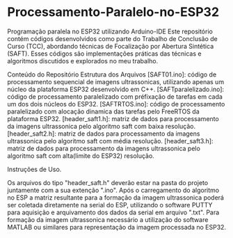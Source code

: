# Processamento-Paralelo-no-ESP32
Programação paralela no ESP32 utilizando Arduino-IDE
Este repositório contém códigos desenvolvidos como parte do Trabalho de Conclusão de Curso (TCC), abordando técnicas de Focalização por Abertura Sintética (SAFT). Esses códigos são implementações práticas das técnicas e algoritmos discutidos e explorados no meu trabalho.

Conteúdo do Repositório
Estrutura dos Arquivos
[SAFT01.ino]: código de processamento sequencial de imagens ultrassonicas, utilizando apenas um núcleo da plataforma ESP32 desenvolvido em C++.
[SAFTparalelizado.ino]: código de processamento paralelizado com préfixação de tarefas em cada um dos dois núcleos do ESP32.
[SAFTRTOS.ino]: código de processamento paralelizado com alocação dinamica das tarefas pelo FreeRTOS da plataforma ESP32.
[header_saft1.h]: matriz de dados para processamento da imagens ultrassonica pelo algoritmo saft com baixa resolução.
[header_saft2.h]: matriz de dados para processamento da imagens ultrassonica pelo algoritmo saft com média resolução.
[header_saft3.h]: matriz de dados para processamento da imagens ultrassonica pelo algoritmo saft com alta(limite do ESP32) resolução.

Instruções de Uso.

Os arquivos do tipo "header_saft.h" deverão estar na pasta do projeto juntamente com a sua extenção ".ino". 
Após o carregamento do algoritmo no ESP a matriz resultante para a formação da imagem ultrassonica poderá ser coletada diretamente na serial do ESP, utilizando o software PUTTY
para aquisição e arquivamento dos dados da serial em arquivo ".txt".
Para formação da imagem ultrassonica necessário a utilização do software MATLAB ou similares para representação da imagem processada no ESP32.
